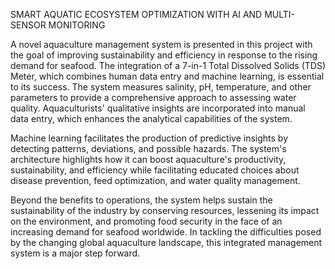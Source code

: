 SMART AQUATIC ECOSYSTEM OPTIMIZATION WITH AI AND MULTI-SENSOR MONITORING

A novel aquaculture management system is presented in this project with the goal of improving sustainability and efficiency in response to the rising demand for seafood. The integration of a 7-in-1 Total Dissolved Solids (TDS) Meter, which combines human data entry and machine learning, is essential to its success. The system measures salinity, pH, temperature, and other parameters to provide a comprehensive approach to assessing water quality. Aquaculturists' qualitative insights are incorporated into manual data entry, which enhances the analytical capabilities of the system.

Machine learning facilitates the production of predictive insights by detecting patterns, deviations, and possible hazards. The system's architecture highlights how it can boost aquaculture's productivity, sustainability, and efficiency while facilitating educated choices about disease prevention, feed optimization, and water quality management.

Beyond the benefits to operations, the system helps sustain the sustainability of the industry by conserving resources, lessening its impact on the environment, and promoting food security in the face of an increasing demand for seafood worldwide. In tackling the difficulties posed by the changing global aquaculture landscape, this integrated management system is a major step forward.

